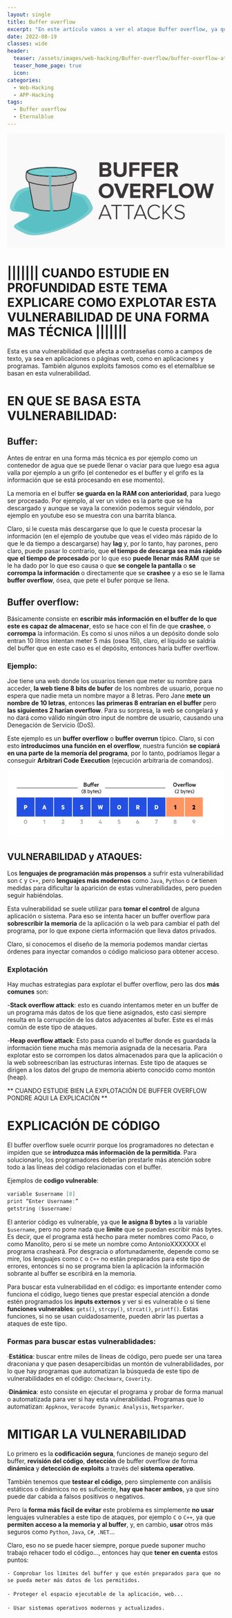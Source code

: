 ```yaml
---
layout: single
title: Buffer overflow
excerpt: "En este artículo vamos a ver el ataque Buffer overflow, ya que es un concepto muy interesante, muy útil y en el que se basan exploits famosos como el eternalblue."
date: 2022-08-19
classes: wide
header:
  teaser: /assets/images/web-hacking/Buffer-overflow/buffer-overflow-attacks.png
  teaser_home_page: true
  icon: 
categories:
  - Web-Hacking
  - APP-Hacking
tags:  
  - Buffer overflow
  - Eternalblue
---
```


![](/assets/images/web-hacking/Buffer-overflow/buffer-overflow-attacks.png)

# ||||||| CUANDO ESTUDIE EN PROFUNDIDAD ESTE TEMA EXPLICARE COMO EXPLOTAR ESTA VULNERABILIDAD DE UNA FORMA MAS TÉCNICA |||||||

Esta es una vulnerabilidad que afecta a contraseñas como a campos de texto, ya sea en aplicaciones o páginas web, como en aplicaciones y programas. También algunos exploits famosos como es el eternalblue se basan en esta vulnerabilidad.


# EN QUE SE BASA ESTA VULNERABILIDAD:
## Buffer:

Antes de entrar en una forma más técnica es por ejemplo como un contenedor de agua que se puede llenar o vaciar para que luego esa agua valla por ejemplo a un grifo (el contenedor es el buffer y el grifo es la información que se está procesando en ese momento).

La memoria en el buffer **se guarda en la RAM con anterioridad**, para luego ser procesado. Por ejemplo, al ver un video es la parte que se ha descargado y aunque se vaya la conexión podemos seguir viéndolo, por ejemplo en youtube eso se muestra con una barrita blanca.

Claro, si le cuesta más descargarse que lo que le cuesta procesar la información (en el ejemplo de youtube que veas el video más rápido de lo que le da tiempo a descargarse) hay **lag** y, por lo tanto, hay parones, pero claro, puede pasar lo contrario, que **el tiempo de descarga sea más rápido que el tiempo de procesado** por lo que eso **puede llenar más RAM** que se le ha dado por lo que eso causa o que **se congele la pantalla** o **se corrompa la información** o directamente que se **crashee** y a eso se le llama **buffer overflow**, ósea, que pete el bufer porque se llena.


## Buffer overflow:

Básicamente consiste en **escribir más información en el buffer de lo que este es capaz de almacenar**, esto se hace con el fin de que **crashee**, o **corrompa** la información. Es como si unos niños a un depósito donde solo entran 10 litros intentan meter 5 más (osea 15l), claro, el líquido se saldría del buffer que en este caso es el depósito, entonces haría buffer overflow.


### Ejemplo:
Joe tiene una web donde los usuarios tienen que meter su nombre para acceder, **la web tiene 8 bits de bufer** de los nombres de usuario, porque no espera que nadie meta un nombre mayor a 8 letras. Pero Jane **mete un nombre de 10 letras**, entonces **las primeras 8 entrarían en el buffer** pero **las siguientes 2 harían overflow**. Para su sorpresa, la web se congelará y no dará como válido ningún otro input de nombre de usuario, causando una Denegación de Servicio (DoS).
		
Este ejemplo es un **buffer overflow** o **buffer overrun** típico. Claro, si con esto **introducimos una función en el overflow**, nuestra función **se copiará en una parte de la memoría del programa**, por lo tanto, podríamos llegar a conseguir **Arbitrari Code Execution** (ejecución arbitraria de comandos).

![](/assets/images/web-hacking/Buffer-overflow/buffer-overflow.png)


## VULNERABILIDAD y ATAQUES:

Los **lenguajes de programación más propensos** a sufrir esta vulnerabilidad son `C` y `C++`, pero **lenguajes más modernos** como `Java`, `Python` o `C#` tienen medidas para dificultar la aparición de estas vulnerabilidades, pero pueden seguir habiéndolas.

Esta vulnerabilidad se suele utilizar para **tomar el control** de alguna aplicación o sistema. Para eso se intenta hacer un buffer overflow para **sobrescribir la memoria** de la aplicación o la web para cambiar el path del programa, por lo que expone cierta información que lleva datos privados.

Claro, si conocemos el diseño de la memoria podemos mandar ciertas órdenes para inyectar comandos o código malicioso para obtener acceso.


### Explotación

Hay muchas estrategias para explotar el buffer overflow, pero las dos **más comunes** son:

-**Stack overflow attack**: esto es cuando intentamos meter en un buffer de un programa más datos de los que tiene asignados, esto casi siempre resulta en la corrupción de los datos adyacentes al bufer. Este es el más común de este tipo de ataques.

-**Heap overflow attack**: Esto pasa cuando el buffer donde es guardada la información tiene mucha más memoria asignada de la necesaria. Para explotar esto se corrompen los datos almacenados para que la aplicación o la web sobreescriban las estructuras internas. Este tipo de ataques se dirigen a los datos del grupo de memoria abierto conocido como montón (heap).


** CUANDO ESTUDIE BIEN LA EXPLOTACIÓN DE BUFFER OVERFLOW PONDRE AQUI LA EXPLICACIÓN **



# EXPLICACIÓN DE CÓDIGO

El buffer overflow suele ocurrir porque los programadores no detectan e impiden que se **introduzca más información de la permitida**. Para solucionarlo, los programadores deberían prestarle más atención sobre todo a las líneas del código relacionadas con el buffer.

Ejemplos de **codigo vulnerable**:

```c
variable $username [8]
print “Enter Username:”
getstring ($username)
```

El anterior código es vulnerable, ya que **le asigna 8 bytes** a la variable `$username`, pero no pone nada que **limite** que se puedan escribir más bytes. Es decir, que el programa está hecho para meter nombres como Paco, o como Manolito, pero si se mete un nombre como AntonioXXXXXXX el programa crasheará. Por desgracia o afortunadamente, depende como se mire, los lenguajes como `C` o `C++` no están preparados para este tipo de errores, entonces si no se programa bien la aplicación la información sobrante al buffer se escribirá en la memoria.

Para buscar esta vulnerabilidad en el código: es importante entender como funciona el código, luego tienes que prestar especial atención a donde estén programados los **inputs externos** y ver si es vulnerable o si tiene **funciones vulnerables**: `gets()`, `strcpy()`, `strcat()`, `printf()`. Estas funciones, si no se usan cuidadosamente, pueden abrir las puertas a ataques de este tipo.


### Formas para buscar estas vulnerablidades:

·**Estática**: buscar entre miles de líneas de código, pero puede ser una tarea draconiana y que pasen desapercibidas un montón de vulnerabilidades, por lo que hay programas que automatizan la búsqueda de este tipo de vulnerabilidades en el código: `Checkmarx`, `Coverity`.

·**Dinámica**: esto  consiste en ejecutar el programa y probar de forma manual o automatizada para ver si hay esta vulnerabilidad. Programas que lo automatizan: `Appknox`, `Veracode Dynamic Analysis`, `Netsparker`.


# MITIGAR LA VULNERABILIDAD

Lo primero es la **codificación segura**, funciones de manejo seguro del buffer, **revisión del código**, **detección** de buffer overflow de forma **dinámica** y **detección de exploits** a través del **sistema operativo**.

También tenemos que **testear el código**, pero simplemente con análisis estáticos o dinámicos no es suficiente, **hay que hacer ambos**, ya que sino puede dar cabida a falsos positivos o negativos. 

Pero la **forma más fácil de evitar** este problema es simplemente **no usar** lenguajes vulnerables a este tipo de ataques, por ejemplo `C` o `C++`, ya que **permiten acceso a la memoria y al buffer**, y, en cambio, **usar** otros más seguros como `Python`, `Java`, `C#`, `.NET`...

Claro, eso no se puede hacer siempre, porque puede suponer mucho trabajo rehacer todo el código..., entonces hay que **tener en cuenta** estos puntos:

```
· Comprobar los límites del buffer y que estén preparados para que no se pueda meter más datos de los permitidos.

· Proteger el espacio ejecutable de la aplicación, web...

· Usar sistemas operativos modernos y actualizados.
```
